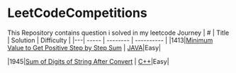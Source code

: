 # LeetCodeCompetitions
This Repository contains question i solved in my leetcode Journey
| # | Title | Solution | Difficulty |
|---| ----- | -------- | ---------- |
|1413|[Minimum Value to Get Positive Step by Step Sum](https://leetcode.com/problems/minimum-value-to-get-positive-step-by-step-sum/) | [JAVA](https://leetcode.com/submissions/detail/586670824/)|Easy|

|1945|[Sum of Digits of String After Convert](https://leetcode.com/problems/sum-of-digits-of-string-after-convert/) | [C++](./algorithms/cpp/leetcode/sumOfDigitsOfStringAfterConvert/SumOfDigitsOfStringAfterConvert.cpp)|Easy|

